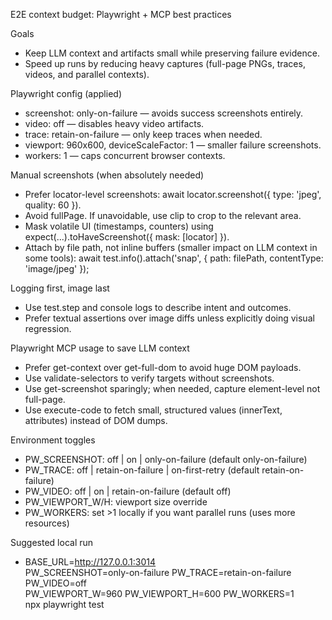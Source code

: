 E2E context budget: Playwright + MCP best practices

Goals
- Keep LLM context and artifacts small while preserving failure evidence.
- Speed up runs by reducing heavy captures (full-page PNGs, traces, videos, and parallel contexts).

Playwright config (applied)
- screenshot: only-on-failure — avoids success screenshots entirely.
- video: off — disables heavy video artifacts.
- trace: retain-on-failure — only keep traces when needed.
- viewport: 960x600, deviceScaleFactor: 1 — smaller failure screenshots.
- workers: 1 — caps concurrent browser contexts.

Manual screenshots (when absolutely needed)
- Prefer locator-level screenshots: await locator.screenshot({ type: 'jpeg', quality: 60 }).
- Avoid fullPage. If unavoidable, use clip to crop to the relevant area.
- Mask volatile UI (timestamps, counters) using expect(...).toHaveScreenshot({ mask: [locator] }).
- Attach by file path, not inline buffers (smaller impact on LLM context in some tools):
  await test.info().attach('snap', { path: filePath, contentType: 'image/jpeg' });

Logging first, image last
- Use test.step and console logs to describe intent and outcomes.
- Prefer textual assertions over image diffs unless explicitly doing visual regression.

Playwright MCP usage to save LLM context
- Prefer get-context over get-full-dom to avoid huge DOM payloads.
- Use validate-selectors to verify targets without screenshots.
- Use get-screenshot sparingly; when needed, capture element-level not full-page.
- Use execute-code to fetch small, structured values (innerText, attributes) instead of DOM dumps.

Environment toggles
- PW_SCREENSHOT: off | on | only-on-failure (default only-on-failure)
- PW_TRACE: off | retain-on-failure | on-first-retry (default retain-on-failure)
- PW_VIDEO: off | on | retain-on-failure (default off)
- PW_VIEWPORT_W/H: viewport size override
- PW_WORKERS: set >1 locally if you want parallel runs (uses more resources)

Suggested local run
- BASE_URL=http://127.0.0.1:3014 \
  PW_SCREENSHOT=only-on-failure PW_TRACE=retain-on-failure PW_VIDEO=off \
  PW_VIEWPORT_W=960 PW_VIEWPORT_H=600 PW_WORKERS=1 \
  npx playwright test

